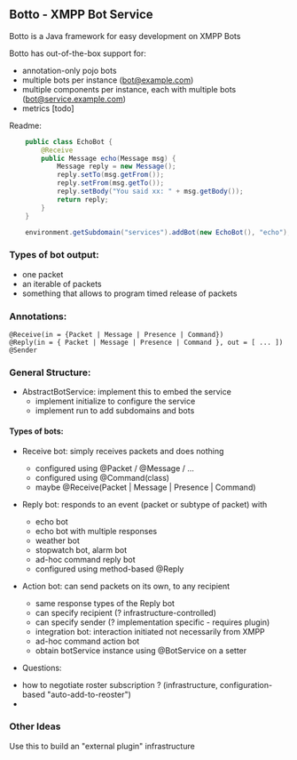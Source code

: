 ## Botto - XMPP Bot Service

Botto is a Java framework for easy development on XMPP Bots

Botto has out-of-the-box support for:
* annotation-only pojo bots
* multiple bots per instance (bot@example.com)
* multiple components per instance, each with multiple bots (bot@service.example.com)
* metrics [todo]

Readme:

```java
    public class EchoBot {
        @Receive
        public Message echo(Message msg) {
            Message reply = new Message();
            reply.setTo(msg.getFrom());
            reply.setFrom(msg.getTo());
            reply.setBody("You said xx: " + msg.getBody());
            return reply;
        }
    }

    environment.getSubdomain("services").addBot(new EchoBot(), "echo");
```

### Types of bot output:
* one packet
* an iterable of packets
* something that allows to program timed release of packets

### Annotations:
    @Receive(in = {Packet | Message | Presence | Command})
    @Reply(in = { Packet | Message | Presence | Command }, out = [ ... ])
    @Sender

### General Structure:
   - AbstractBotService: implement this to embed the service
        - implement initialize to configure the service
        - implement run to add subdomains and bots

#### Types of bots:

* Receive bot: simply receives packets and does nothing
    * configured using @Packet / @Message / ...
    * configured using @Command(class)
    * maybe @Receive(Packet | Message | Presence | Command)

* Reply bot: responds to an event (packet or subtype of packet) with
    * echo bot
    * echo bot with multiple responses
    * weather bot
    * stopwatch bot, alarm bot
    * ad-hoc command reply bot
    * configured using method-based @Reply

* Action bot: can send packets on its own, to any recipient
    * same response types of the Reply bot
    * can specify recipient (? infrastructure-controlled)
    * can specify sender (? implementation specific - requires plugin)
    * integration bot: interaction initiated not necessarily from XMPP
    * ad-hoc command action bot
    * obtain botService instance using @BotService on a setter

* Questions:
- how to negotiate roster subscription ? (infrastructure, configuration-based "auto-add-to-reoster")
-

### Other Ideas

Use this to build an "external plugin" infrastructure
